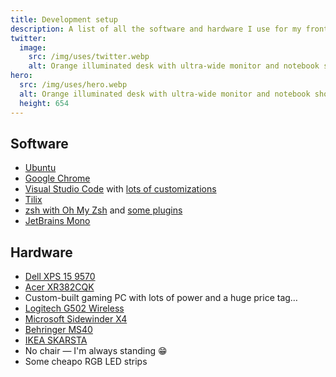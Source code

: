 ```yaml
---
title: Development setup
description: A list of all the software and hardware I use for my frontend dev job and my not-so-frontend-dev-job as a gamer.
twitter:
  image:
    src: /img/uses/twitter.webp
    alt: Orange illuminated desk with ultra-wide monitor and notebook showing the Ubuntu 19.10 “Eoan Ermine” wallpaper.
hero:
  src: /img/uses/hero.webp
  alt: Orange illuminated desk with ultra-wide monitor and notebook showing the Ubuntu 19.10 “Eoan Ermine” wallpaper.
  height: 654
---
```


## Software

* [Ubuntu](https://ubuntu.com)
* [Google Chrome](https://www.google.com/chrome/)
* [Visual Studio Code](https://code.visualstudio.com) with [lots of customizations](https://gist.github.com/mvsde/f787ef1df8b48243f8236f69d0b30dfa)
* [Tilix](https://gnunn1.github.io/tilix-web/)
* [zsh with Oh My Zsh](https://ohmyz.sh) and [some plugins](https://github.com/mvsde/dotfiles/blob/main/.zshrc)
* [JetBrains Mono](https://www.jetbrains.com/lp/mono/)

## Hardware

* [Dell XPS 15 9570](https://www.dell.com/en-us/shop/laptops-2-in-1-pcs/xps-15-laptop/spd/xps-15-9570-laptop)
* [Acer XR382CQK](https://www.acer.com/ac/en/US/content/model/UM.TX2AA.002)
* Custom-built gaming PC with lots of power and a huge price tag…
* [Logitech G502 Wireless](https://www.logitechg.com/products/gaming-mice/g502-lightspeed-wireless-gaming-mouse.html)
* [Microsoft Sidewinder X4](https://www.microsoft.com/accessories/d/sidewinder-x4-keyboard)
* [Behringer MS40](https://www.behringer.com/Categories/Behringer/Loudspeaker-Systems/Multimedia/MS40/p/P0384)
* [IKEA SKARSTA](https://www.ikea.com/us/en/p/skarsta-desk-sit-stand-white-s89324812/)
* No chair — I'm always standing 😁
* Some cheapo RGB LED strips
